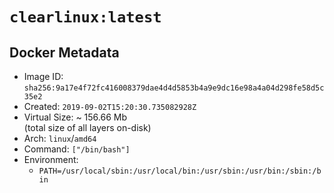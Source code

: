 # `clearlinux:latest`

## Docker Metadata

- Image ID: `sha256:9a17e4f72fc416008379dae4d4d5853b4a9e9dc16e98a4a04d298fe58d5c35e2`
- Created: `2019-09-02T15:20:30.735082928Z`
- Virtual Size: ~ 156.66 Mb  
  (total size of all layers on-disk)
- Arch: `linux`/`amd64`
- Command: `["/bin/bash"]`
- Environment:
  - `PATH=/usr/local/sbin:/usr/local/bin:/usr/sbin:/usr/bin:/sbin:/bin`

